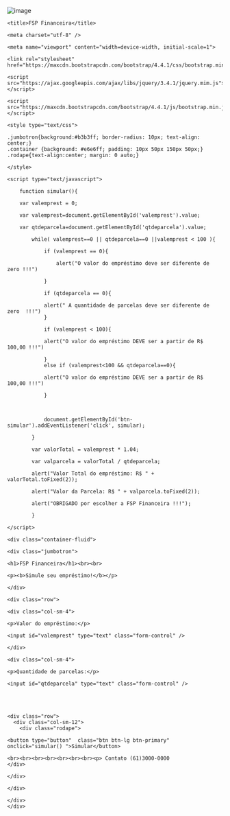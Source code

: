 ![image](https://github.com/anafabi1984/meurepositorio/assets/138622444/ee6aba18-8bb1-45a8-b6e8-7fffc8f4f87d)


<!DOCTYPE html>

<html lang="pt-br">

<head>

    <title>FSP Financeira</title>

    <meta charset="utf-8" />

    <meta name="viewport" content="width=device-width, initial-scale=1">

    <link rel="stylesheet" href="https://maxcdn.bootstrapcdn.com/bootstrap/4.4.1/css/bootstrap.min.css">

    <script src="https://ajax.googleapis.com/ajax/libs/jquery/3.4.1/jquery.mim.js"></script>

    <script src="https://maxcdn.bootstrapcdn.com/bootstrap/4.4.1/js/bootstrap.min.js"></script>

    <style type="text/css">

    .jumbotron{background:#b3b3ff; border-radius: 10px; text-align: center;}
    .container {background: #e6e6ff; padding: 10px 50px 150px 50px;}
    .rodape{text-align:center; margin: 0 auto;}
    
    </style>
</head>

    <script type="text/javascript">

        function simular(){
            
        var valemprest = 0;

        var valemprest=document.getElementById('valemprest').value;

        var qtdeparcela=document.getElementById('qtdeparcela').value;

            while( valemprest==0 || qtdeparcela==0 ||valemprest < 100 ){

                if (valemprest == 0){

                    alert("O valor do empréstimo deve ser diferente de zero !!!")

                }

                if (qtdeparcela == 0){

                alert(" A quantidade de parcelas deve ser diferente de zero  !!!")
                }

                if (valemprest < 100){

                alert("O valor do empréstimo DEVE ser a partir de R$ 100,00 !!!")

                }  
                else if (valemprest<100 && qtdeparcela==0){
                
                alert("O valor do empréstimo DEVE ser a partir de R$ 100,00 !!!")
              
                }
            
                    

                document.getElementById('btn-simular').addEventListener('click', simular);

            }

            var valorTotal = valemprest * 1.04;

            var valparcela = valorTotal / qtdeparcela;

            alert("Valor Total do empréstimo: R$ " + valorTotal.toFixed(2));

            alert("Valor da Parcela: R$ " + valparcela.toFixed(2));

            alert("OBRIGADO por escolher a FSP Financeira !!!");

            }

    </script>

</head>

<body>

    <div class="container-fluid">

    <div class="jumbotron">

    <h1>FSP Financeira</h1><br><br>

    <p><b>Simule seu empréstimo!</b></p>

    </div>

    <div class="row">

    <div class="col-sm-4">

    <p>Valor do empréstimo:</p>

    <input id="valemprest" type="text" class="form-control" />
    
    </div>
    
    <div class="col-sm-4">

    <p>Quantidade de parcelas:</p>

    <input id="qtdeparcela" type="text" class="form-control" />

</div>
</div>
   <br>
   <br>
   
    <div class="row">
      <div class="col-sm-12">
        <div class="rodape">
      
    <button type="button"  class="btn btn-lg btn-primary"  onclick="simular() ">Simular</button>

    <br><br><br><br><br><br><br><p> Contato (61)3000-0000
    </div>
       
    </div>

    </div>

    </div>
    </div>

</body>

</body>

</html>


